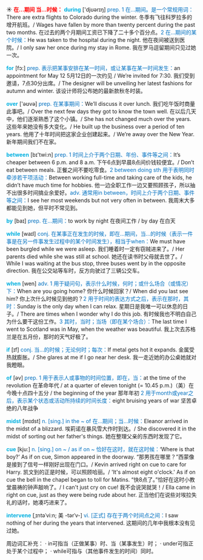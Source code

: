 ☀ <font color="red">**在…期间 当…时候：**</font>
<font color="sky blue">**during**</font> ['djʊərɪŋ] 
<font color="#0070c0">prep. 1 在…期间。是一个常规用词：</font>There are extra flights to Colorado during the winter. 冬季有飞往科罗拉多的增开航班。/ Wages have fallen by more than twenty percent during the past two months. 在过去的两个月期间工资已下降了二十多个百分点。<font color="#0070c0">2 在…期间的某个时候：</font>He was taken to the hospital during the night. 他在夜间被送到医院。/ I only saw her once during my stay in Rome. 我在罗马逗留期间只见过她一次。

<font color="sky blue">**for**</font> [fɔ:] 
<font color="#0070c0">prep. 表示把某事安排在某一时间，或让某事在某一时间发生：</font>an appointment for May 12 5月12日的一次约见 / We’re invited for 7:30. 我们受到邀请，7点30分出席。/ The designer will be unveiling her latest fashions for autumn and winter. 该设计师将公布她的最新款秋冬时装。

<font color="sky blue">**over**</font> ['əʊvə] 
<font color="#0070c0">prep. 在某事期间：</font>We’ll discuss it over lunch. 我们吃午饭时商量此事吧。/ Over the next few days they got to know the town well. 在以后几天中，他们逐渐熟悉了这个小镇。/ She has not changed much over the years. 这些年来她没有多大变化。/ He built up the business over a period of ten years. 他用了十年时间把这家企业创建起来。/ We’re away over the New Year. 新年期间我们不在家。

<font color="sky blue">**between**</font> [bɪ'twi:n] 
<font color="#0070c0">prep. 1 时间上介于两个日期、年份、事件等之间：</font>It’s cheaper between 6 p.m. and 8 a.m. 下午6点到早晨8点间价钱较便宜。/ Don’t eat between meals. 正餐之间不要吃零食。<font color="#0070c0">2 between doing sth 用于表明同时牵涉若干项活动：</font>Between working full-time and taking care of the kids, he didn’t have much time for hobbies. 他一边全职工作一边又要照顾孩子，所以抽不出很多时间搞业余爱好。<font color="#0070c0">adv. 通常用in between，时间上介于两个日期、事件等之间：</font>I see her most weekends but not very often in between. 我周末大多都能见到她，但平时不常见到。

<font color="sky blue">**by**</font> [baɪ] 
<font color="#0070c0">prep. 在…期间：</font>to work by night 在夜间工作 / by day 在白天

<font color="sky blue">**while**</font> [waɪl] 
<font color="#0070c0">conj. 在某事正在发生的时候，即在…期间，当…的时候（表示一件事是在另一件事发生过程中的某个时间发生），相当于when：</font>We must have been burgled while we were asleep. 我们睡着时一定有窃贼进来了。/ Her parents died while she was still at school. 她还在读书时父母就去世了。/ While I was waiting at the bus stop, three buses went by in the opposite direction. 我在公交站等车时，反方向驶过了三辆公交车。

<font color="sky blue">**when**</font> [wen] 
<font color="#0070c0">adv. 1 用于疑问句，表示什么时候，何时；或什么场合（或情况）下：</font>When are you going home? 你什么时候回家？/ When did you last see him? 你上次什么时候见到他的？<font color="#0070c0">2 用于时间的表达方式之后，表示在那时，其时：</font>Sunday is the only day when I can relax. 星期日是我唯一可以休息的日子。/ There are times when I wonder why I do this job. 有时候我也不明白自己为什么要干这份工作。<font color="#0070c0">3 其时，当时；当场（即在某个场合）：</font>The last time I went to Scotland was in May, when the weather was beautiful. 我上次去苏格兰是在五月份，那时的天气好极了。

<font color="sky blue">**if**</font> [ɪf] 
<font color="#0070c0">conj. 当…的时候；无论何时；每次：</font>If metal gets hot it expands. 金属受热就膨胀。/ She glares at me if I go near her desk. 我一走近她的办公桌她就对我瞪眼。

<font color="sky blue">**of**</font> [əv] 
<font color="#0070c0">prep. 1 用于表示人或事物的时间位置，即在，当：</font>at the time of the revolution 在革命年代 / at a quarter of eleven tonight (= 10.45 p.m.)（美）在今晚十点四十五分 / the beginning of the year 那年年初 <font color="#0070c0">2 用于month或year之后，表示某个状态或活动所持续的时间长度：</font>eight bruising years of war 坚苦卓绝的八年战争
           
<font color="sky blue">**midst**</font> [mɪdst]
<font color="#0070c0">n. [sing.] in the ~ of 在…期间；当…时候：</font>Eleanor arrived in the midst of a blizzard. 埃莉诺在暴风雪大作时到达。/ She discovered it in the midst of sorting out her father's things. 她在整理父亲的东西时发现了它。
           
<font color="sky blue">**cue**</font> [kju:]
<font color="#0070c0">n. [sing.] on ~ / as if on ~ 恰好在这时，就在这时候：</font>‘Where is that boy?’ As if on cue, Simon appeared in the doorway. “那男孩在哪里？”西蒙像是接到了信号一样刚好出现在门口。/ Kevin arrived right on cue to care for Harry. 凯文到的正是时候，可以照顾哈丽。/ 'It's almost eight o'clock.' As if on cue the bell in the chapel began to toll for Matins. “快8点了。”恰好在这时小教堂晨祷的钟声敲响了。/ I can't just cry on cue! 我不会说哭就哭！/ Ella came in right on cue, just as they were being rude about her. 正当他们在说些对埃拉失礼的话时，她凑巧进来了。
           
<font color="sky blue">**intervene**</font> [ˌɪntəˈvi:n; 美 -tərˈv-]
<font color="#0070c0">vi. [正式] 存在于两个时间点之间：</font>I saw nothing of her during the years that intervened. 这期间的几年中我根本没有见过她。

周边词汇补充：
· in可指当（正做某事）时、当（某事发生）时；
· under可指正处于某个过程中；
· while可指与（其他事件发生的时间）同时。
